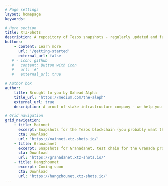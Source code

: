 ```yaml
---
# Page settings
layout: homepage
keywords:

# Hero section
title: XTZ-Shots
description: A repository of Tezos snapshots - regularly updated and fast to download from anywhere in the world.
buttons:
    - content: Learn more
      url: '/getting-started'
      external_url: false
   # - icon: github
   #   content: Button with icon
   #   url: '#'
   #   external_url: true

# Author box
author:
    title: Brought to you by Oxhead Alpha
    title_url: 'https://medium.com/the-aleph'
    external_url: true
    description: A proof-of-stake infrastructure company - we help you bake your tez. <a href="https://medium.com/the-aleph" target="_blank">Learn more</a>.

# Grid navigation
grid_navigation:
    - title: Mainnet
      excerpt: Snapshots for the Tezos blockchain (you probably want this).
      cta: Download
      url: 'https://mainnet.xtz-shots.io/'
    - title: Granadanet
      excerpt: Snapshots for Granadanet, test chain for the Granada protocol.
      cta: Download
      url: 'https://granadanet.xtz-shots.io/'
    - title: Hangzhounet
      excerpt: Coming soon
      cta: Download
      url: 'https://hangzhounet.xtz-shots.io/'
---
```

